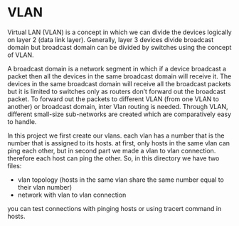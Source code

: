 # VLAN

Virtual LAN (VLAN) is a concept in which we can divide the devices logically on layer 2 (data link layer). Generally, layer 3 devices divide broadcast domain but broadcast domain can be divided by switches using the concept of VLAN.

A broadcast domain is a network segment in which if a device broadcast a packet then all the devices in the same broadcast domain will receive it. The devices in the same broadcast domain will receive all the broadcast packets but it is limited to switches only as routers don’t forward out the broadcast packet. To forward out the packets to different VLAN (from one VLAN to another) or broadcast domain, inter Vlan routing is needed. Through VLAN, different small-size sub-networks are created which are comparatively easy to handle.

In this project we first create our vlans. each vlan has a number that is the number that is assigned to its hosts. at first, only hosts in the same vlan can ping each other, but in second part we made a vlan to vlan connection. therefore each host can ping the other. So, in this directory we have two files:

- vlan topology (hosts in the same vlan share the same number equal to their vlan number)
- network with vlan to vlan connection

you can test connections with pinging hosts or using tracert command in hosts.
